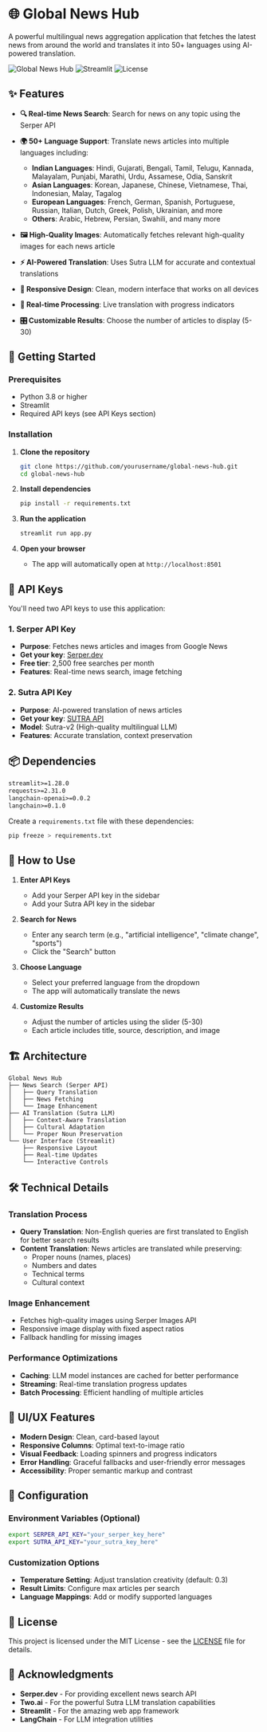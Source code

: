 # 🌐 Global News Hub

A powerful multilingual news aggregation application that fetches the latest news from around the world and translates it into 50+ languages using AI-powered translation.

![Global News Hub](https://img.shields.io/badge/Python-3.8+-blue.svg)
![Streamlit](https://img.shields.io/badge/Streamlit-1.0+-red.svg)
![License](https://img.shields.io/badge/License-MIT-green.svg)

## ✨ Features

- **🔍 Real-time News Search**: Search for news on any topic using the Serper API
- **🌍 50+ Language Support**: Translate news articles into multiple languages including:
  - **Indian Languages**: Hindi, Gujarati, Bengali, Tamil, Telugu, Kannada, Malayalam, Punjabi, Marathi, Urdu, Assamese, Odia, Sanskrit
  - **Asian Languages**: Korean, Japanese, Chinese, Vietnamese, Thai, Indonesian, Malay, Tagalog
  - **European Languages**: French, German, Spanish, Portuguese, Russian, Italian, Dutch, Greek, Polish, Ukrainian, and more
  - **Others**: Arabic, Hebrew, Persian, Swahili, and many more

- **🖼️ High-Quality Images**: Automatically fetches relevant high-quality images for each news article
- **⚡ AI-Powered Translation**: Uses Sutra LLM for accurate and contextual translations
- **📱 Responsive Design**: Clean, modern interface that works on all devices
- **🔄 Real-time Processing**: Live translation with progress indicators
- **🎛️ Customizable Results**: Choose the number of articles to display (5-30)

## 🚀 Getting Started

### Prerequisites

- Python 3.8 or higher
- Streamlit
- Required API keys (see API Keys section)

### Installation

1. **Clone the repository**
   ```bash
   git clone https://github.com/yourusername/global-news-hub.git
   cd global-news-hub
   ```

2. **Install dependencies**
   ```bash
   pip install -r requirements.txt
   ```

3. **Run the application**
   ```bash
   streamlit run app.py
   ```

4. **Open your browser**
   - The app will automatically open at `http://localhost:8501`

## 🔑 API Keys

You'll need two API keys to use this application:

### 1. Serper API Key
- **Purpose**: Fetches news articles and images from Google News
- **Get your key**: [Serper.dev](https://serper.dev/)
- **Free tier**: 2,500 free searches per month
- **Features**: Real-time news search, image fetching

### 2. Sutra API Key
- **Purpose**: AI-powered translation of news articles
- **Get your key**: [SUTRA API](https://www.two.ai/sutra/api)
- **Model**: Sutra-v2 (High-quality multilingual LLM)
- **Features**: Accurate translation, context preservation

## 📦 Dependencies

```txt
streamlit>=1.28.0
requests>=2.31.0
langchain-openai>=0.0.2
langchain>=0.1.0
```

Create a `requirements.txt` file with these dependencies:

```bash
pip freeze > requirements.txt
```

## 🎯 How to Use

1. **Enter API Keys**
   - Add your Serper API key in the sidebar
   - Add your Sutra API key in the sidebar

2. **Search for News**
   - Enter any search term (e.g., "artificial intelligence", "climate change", "sports")
   - Click the "Search" button

3. **Choose Language**
   - Select your preferred language from the dropdown
   - The app will automatically translate the news

4. **Customize Results**
   - Adjust the number of articles using the slider (5-30)
   - Each article includes title, source, description, and image

## 🏗️ Architecture

```
Global News Hub
├── News Search (Serper API)
│   ├── Query Translation
│   ├── News Fetching
│   └── Image Enhancement
├── AI Translation (Sutra LLM)
│   ├── Context-Aware Translation
│   ├── Cultural Adaptation
│   └── Proper Noun Preservation
└── User Interface (Streamlit)
    ├── Responsive Layout
    ├── Real-time Updates
    └── Interactive Controls
```

## 🛠️ Technical Details

### Translation Process
- **Query Translation**: Non-English queries are first translated to English for better search results
- **Content Translation**: News articles are translated while preserving:
  - Proper nouns (names, places)
  - Numbers and dates
  - Technical terms
  - Cultural context

### Image Enhancement
- Fetches high-quality images using Serper Images API
- Responsive image display with fixed aspect ratios
- Fallback handling for missing images

### Performance Optimizations
- **Caching**: LLM model instances are cached for better performance
- **Streaming**: Real-time translation progress updates
- **Batch Processing**: Efficient handling of multiple articles

## 🎨 UI/UX Features

- **Modern Design**: Clean, card-based layout
- **Responsive Columns**: Optimal text-to-image ratio
- **Visual Feedback**: Loading spinners and progress indicators
- **Error Handling**: Graceful fallbacks and user-friendly error messages
- **Accessibility**: Proper semantic markup and contrast

## 🔧 Configuration

### Environment Variables (Optional)
```bash
export SERPER_API_KEY="your_serper_key_here"
export SUTRA_API_KEY="your_sutra_key_here"
```

### Customization Options
- **Temperature Setting**: Adjust translation creativity (default: 0.3)
- **Result Limits**: Configure max articles per search
- **Language Mappings**: Add or modify supported languages


## 📝 License

This project is licensed under the MIT License - see the [LICENSE](LICENSE) file for details.

## 🙏 Acknowledgments

- **Serper.dev** - For providing excellent news search API
- **Two.ai** - For the powerful Sutra LLM translation capabilities
- **Streamlit** - For the amazing web app framework
- **LangChain** - For LLM integration utilities
